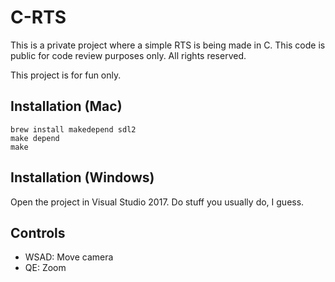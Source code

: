 # C-RTS

This is a private project where a simple RTS is being made in C. This code is public for code review purposes only. All rights reserved.

This project is for fun only.


## Installation (Mac)

    brew install makedepend sdl2
    make depend
    make


## Installation (Windows)

Open the project in Visual Studio 2017. Do stuff you usually do, I guess.


## Controls

  - WSAD: Move camera
  - QE: Zoom

